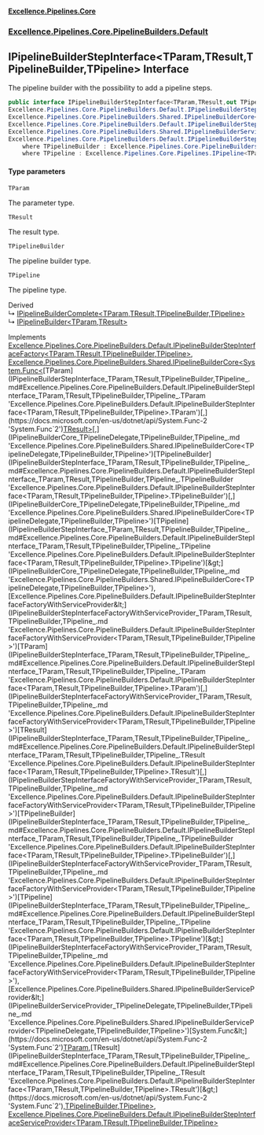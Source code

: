 #### [Excellence.Pipelines.Core](Excellence.Pipelines.md 'Excellence.Pipelines')
### [Excellence.Pipelines.Core.PipelineBuilders.Default](Excellence.Pipelines.md#Excellence.Pipelines.Core.PipelineBuilders.Default 'Excellence.Pipelines.Core.PipelineBuilders.Default')

## IPipelineBuilderStepInterface<TParam,TResult,TPipelineBuilder,TPipeline> Interface

The pipeline builder with the possibility to add a pipeline steps.

```csharp
public interface IPipelineBuilderStepInterface<TParam,TResult,out TPipelineBuilder,out TPipeline> :
Excellence.Pipelines.Core.PipelineBuilders.Default.IPipelineBuilderStepInterfaceFactory<TParam, TResult, TPipelineBuilder, TPipeline>,
Excellence.Pipelines.Core.PipelineBuilders.Shared.IPipelineBuilderCore<System.Func<TParam, TResult>, TPipelineBuilder, TPipeline>,
Excellence.Pipelines.Core.PipelineBuilders.Default.IPipelineBuilderStepInterfaceFactoryWithServiceProvider<TParam, TResult, TPipelineBuilder, TPipeline>,
Excellence.Pipelines.Core.PipelineBuilders.Shared.IPipelineBuilderServiceProvider<System.Func<TParam, TResult>, TPipelineBuilder, TPipeline>,
Excellence.Pipelines.Core.PipelineBuilders.Default.IPipelineBuilderStepInterfaceServiceProvider<TParam, TResult, TPipelineBuilder, TPipeline>
    where TPipelineBuilder : Excellence.Pipelines.Core.PipelineBuilders.Default.IPipelineBuilderStepInterface<TParam, TResult, TPipelineBuilder, TPipeline>
    where TPipeline : Excellence.Pipelines.Core.Pipelines.IPipeline<TParam, TResult>
```
#### Type parameters

<a name='Excellence.Pipelines.Core.PipelineBuilders.Default.IPipelineBuilderStepInterface_TParam,TResult,TPipelineBuilder,TPipeline_.TParam'></a>

`TParam`

The parameter type.

<a name='Excellence.Pipelines.Core.PipelineBuilders.Default.IPipelineBuilderStepInterface_TParam,TResult,TPipelineBuilder,TPipeline_.TResult'></a>

`TResult`

The result type.

<a name='Excellence.Pipelines.Core.PipelineBuilders.Default.IPipelineBuilderStepInterface_TParam,TResult,TPipelineBuilder,TPipeline_.TPipelineBuilder'></a>

`TPipelineBuilder`

The pipeline builder type.

<a name='Excellence.Pipelines.Core.PipelineBuilders.Default.IPipelineBuilderStepInterface_TParam,TResult,TPipelineBuilder,TPipeline_.TPipeline'></a>

`TPipeline`

The pipeline type.

Derived  
&#8627; [IPipelineBuilderComplete&lt;TParam,TResult,TPipelineBuilder,TPipeline&gt;](IPipelineBuilderComplete_TParam,TResult,TPipelineBuilder,TPipeline_.md 'Excellence.Pipelines.Core.PipelineBuilders.Default.IPipelineBuilderComplete<TParam,TResult,TPipelineBuilder,TPipeline>')  
&#8627; [IPipelineBuilder&lt;TParam,TResult&gt;](IPipelineBuilder_TParam,TResult_.md 'Excellence.Pipelines.Core.PipelineBuilders.IPipelineBuilder<TParam,TResult>')

Implements [Excellence.Pipelines.Core.PipelineBuilders.Default.IPipelineBuilderStepInterfaceFactory&lt;](IPipelineBuilderStepInterfaceFactory_TParam,TResult,TPipelineBuilder,TPipeline_.md 'Excellence.Pipelines.Core.PipelineBuilders.Default.IPipelineBuilderStepInterfaceFactory<TParam,TResult,TPipelineBuilder,TPipeline>')[TParam](IPipelineBuilderStepInterface_TParam,TResult,TPipelineBuilder,TPipeline_.md#Excellence.Pipelines.Core.PipelineBuilders.Default.IPipelineBuilderStepInterface_TParam,TResult,TPipelineBuilder,TPipeline_.TParam 'Excellence.Pipelines.Core.PipelineBuilders.Default.IPipelineBuilderStepInterface<TParam,TResult,TPipelineBuilder,TPipeline>.TParam')[,](IPipelineBuilderStepInterfaceFactory_TParam,TResult,TPipelineBuilder,TPipeline_.md 'Excellence.Pipelines.Core.PipelineBuilders.Default.IPipelineBuilderStepInterfaceFactory<TParam,TResult,TPipelineBuilder,TPipeline>')[TResult](IPipelineBuilderStepInterface_TParam,TResult,TPipelineBuilder,TPipeline_.md#Excellence.Pipelines.Core.PipelineBuilders.Default.IPipelineBuilderStepInterface_TParam,TResult,TPipelineBuilder,TPipeline_.TResult 'Excellence.Pipelines.Core.PipelineBuilders.Default.IPipelineBuilderStepInterface<TParam,TResult,TPipelineBuilder,TPipeline>.TResult')[,](IPipelineBuilderStepInterfaceFactory_TParam,TResult,TPipelineBuilder,TPipeline_.md 'Excellence.Pipelines.Core.PipelineBuilders.Default.IPipelineBuilderStepInterfaceFactory<TParam,TResult,TPipelineBuilder,TPipeline>')[TPipelineBuilder](IPipelineBuilderStepInterface_TParam,TResult,TPipelineBuilder,TPipeline_.md#Excellence.Pipelines.Core.PipelineBuilders.Default.IPipelineBuilderStepInterface_TParam,TResult,TPipelineBuilder,TPipeline_.TPipelineBuilder 'Excellence.Pipelines.Core.PipelineBuilders.Default.IPipelineBuilderStepInterface<TParam,TResult,TPipelineBuilder,TPipeline>.TPipelineBuilder')[,](IPipelineBuilderStepInterfaceFactory_TParam,TResult,TPipelineBuilder,TPipeline_.md 'Excellence.Pipelines.Core.PipelineBuilders.Default.IPipelineBuilderStepInterfaceFactory<TParam,TResult,TPipelineBuilder,TPipeline>')[TPipeline](IPipelineBuilderStepInterface_TParam,TResult,TPipelineBuilder,TPipeline_.md#Excellence.Pipelines.Core.PipelineBuilders.Default.IPipelineBuilderStepInterface_TParam,TResult,TPipelineBuilder,TPipeline_.TPipeline 'Excellence.Pipelines.Core.PipelineBuilders.Default.IPipelineBuilderStepInterface<TParam,TResult,TPipelineBuilder,TPipeline>.TPipeline')[&gt;](IPipelineBuilderStepInterfaceFactory_TParam,TResult,TPipelineBuilder,TPipeline_.md 'Excellence.Pipelines.Core.PipelineBuilders.Default.IPipelineBuilderStepInterfaceFactory<TParam,TResult,TPipelineBuilder,TPipeline>'), [Excellence.Pipelines.Core.PipelineBuilders.Shared.IPipelineBuilderCore&lt;](IPipelineBuilderCore_TPipelineDelegate,TPipelineBuilder,TPipeline_.md 'Excellence.Pipelines.Core.PipelineBuilders.Shared.IPipelineBuilderCore<TPipelineDelegate,TPipelineBuilder,TPipeline>')[System.Func&lt;](https://docs.microsoft.com/en-us/dotnet/api/System.Func-2 'System.Func`2')[TParam](IPipelineBuilderStepInterface_TParam,TResult,TPipelineBuilder,TPipeline_.md#Excellence.Pipelines.Core.PipelineBuilders.Default.IPipelineBuilderStepInterface_TParam,TResult,TPipelineBuilder,TPipeline_.TParam 'Excellence.Pipelines.Core.PipelineBuilders.Default.IPipelineBuilderStepInterface<TParam,TResult,TPipelineBuilder,TPipeline>.TParam')[,](https://docs.microsoft.com/en-us/dotnet/api/System.Func-2 'System.Func`2')[TResult](IPipelineBuilderStepInterface_TParam,TResult,TPipelineBuilder,TPipeline_.md#Excellence.Pipelines.Core.PipelineBuilders.Default.IPipelineBuilderStepInterface_TParam,TResult,TPipelineBuilder,TPipeline_.TResult 'Excellence.Pipelines.Core.PipelineBuilders.Default.IPipelineBuilderStepInterface<TParam,TResult,TPipelineBuilder,TPipeline>.TResult')[&gt;](https://docs.microsoft.com/en-us/dotnet/api/System.Func-2 'System.Func`2')[,](IPipelineBuilderCore_TPipelineDelegate,TPipelineBuilder,TPipeline_.md 'Excellence.Pipelines.Core.PipelineBuilders.Shared.IPipelineBuilderCore<TPipelineDelegate,TPipelineBuilder,TPipeline>')[TPipelineBuilder](IPipelineBuilderStepInterface_TParam,TResult,TPipelineBuilder,TPipeline_.md#Excellence.Pipelines.Core.PipelineBuilders.Default.IPipelineBuilderStepInterface_TParam,TResult,TPipelineBuilder,TPipeline_.TPipelineBuilder 'Excellence.Pipelines.Core.PipelineBuilders.Default.IPipelineBuilderStepInterface<TParam,TResult,TPipelineBuilder,TPipeline>.TPipelineBuilder')[,](IPipelineBuilderCore_TPipelineDelegate,TPipelineBuilder,TPipeline_.md 'Excellence.Pipelines.Core.PipelineBuilders.Shared.IPipelineBuilderCore<TPipelineDelegate,TPipelineBuilder,TPipeline>')[TPipeline](IPipelineBuilderStepInterface_TParam,TResult,TPipelineBuilder,TPipeline_.md#Excellence.Pipelines.Core.PipelineBuilders.Default.IPipelineBuilderStepInterface_TParam,TResult,TPipelineBuilder,TPipeline_.TPipeline 'Excellence.Pipelines.Core.PipelineBuilders.Default.IPipelineBuilderStepInterface<TParam,TResult,TPipelineBuilder,TPipeline>.TPipeline')[&gt;](IPipelineBuilderCore_TPipelineDelegate,TPipelineBuilder,TPipeline_.md 'Excellence.Pipelines.Core.PipelineBuilders.Shared.IPipelineBuilderCore<TPipelineDelegate,TPipelineBuilder,TPipeline>'), [Excellence.Pipelines.Core.PipelineBuilders.Default.IPipelineBuilderStepInterfaceFactoryWithServiceProvider&lt;](IPipelineBuilderStepInterfaceFactoryWithServiceProvider_TParam,TResult,TPipelineBuilder,TPipeline_.md 'Excellence.Pipelines.Core.PipelineBuilders.Default.IPipelineBuilderStepInterfaceFactoryWithServiceProvider<TParam,TResult,TPipelineBuilder,TPipeline>')[TParam](IPipelineBuilderStepInterface_TParam,TResult,TPipelineBuilder,TPipeline_.md#Excellence.Pipelines.Core.PipelineBuilders.Default.IPipelineBuilderStepInterface_TParam,TResult,TPipelineBuilder,TPipeline_.TParam 'Excellence.Pipelines.Core.PipelineBuilders.Default.IPipelineBuilderStepInterface<TParam,TResult,TPipelineBuilder,TPipeline>.TParam')[,](IPipelineBuilderStepInterfaceFactoryWithServiceProvider_TParam,TResult,TPipelineBuilder,TPipeline_.md 'Excellence.Pipelines.Core.PipelineBuilders.Default.IPipelineBuilderStepInterfaceFactoryWithServiceProvider<TParam,TResult,TPipelineBuilder,TPipeline>')[TResult](IPipelineBuilderStepInterface_TParam,TResult,TPipelineBuilder,TPipeline_.md#Excellence.Pipelines.Core.PipelineBuilders.Default.IPipelineBuilderStepInterface_TParam,TResult,TPipelineBuilder,TPipeline_.TResult 'Excellence.Pipelines.Core.PipelineBuilders.Default.IPipelineBuilderStepInterface<TParam,TResult,TPipelineBuilder,TPipeline>.TResult')[,](IPipelineBuilderStepInterfaceFactoryWithServiceProvider_TParam,TResult,TPipelineBuilder,TPipeline_.md 'Excellence.Pipelines.Core.PipelineBuilders.Default.IPipelineBuilderStepInterfaceFactoryWithServiceProvider<TParam,TResult,TPipelineBuilder,TPipeline>')[TPipelineBuilder](IPipelineBuilderStepInterface_TParam,TResult,TPipelineBuilder,TPipeline_.md#Excellence.Pipelines.Core.PipelineBuilders.Default.IPipelineBuilderStepInterface_TParam,TResult,TPipelineBuilder,TPipeline_.TPipelineBuilder 'Excellence.Pipelines.Core.PipelineBuilders.Default.IPipelineBuilderStepInterface<TParam,TResult,TPipelineBuilder,TPipeline>.TPipelineBuilder')[,](IPipelineBuilderStepInterfaceFactoryWithServiceProvider_TParam,TResult,TPipelineBuilder,TPipeline_.md 'Excellence.Pipelines.Core.PipelineBuilders.Default.IPipelineBuilderStepInterfaceFactoryWithServiceProvider<TParam,TResult,TPipelineBuilder,TPipeline>')[TPipeline](IPipelineBuilderStepInterface_TParam,TResult,TPipelineBuilder,TPipeline_.md#Excellence.Pipelines.Core.PipelineBuilders.Default.IPipelineBuilderStepInterface_TParam,TResult,TPipelineBuilder,TPipeline_.TPipeline 'Excellence.Pipelines.Core.PipelineBuilders.Default.IPipelineBuilderStepInterface<TParam,TResult,TPipelineBuilder,TPipeline>.TPipeline')[&gt;](IPipelineBuilderStepInterfaceFactoryWithServiceProvider_TParam,TResult,TPipelineBuilder,TPipeline_.md 'Excellence.Pipelines.Core.PipelineBuilders.Default.IPipelineBuilderStepInterfaceFactoryWithServiceProvider<TParam,TResult,TPipelineBuilder,TPipeline>'), [Excellence.Pipelines.Core.PipelineBuilders.Shared.IPipelineBuilderServiceProvider&lt;](IPipelineBuilderServiceProvider_TPipelineDelegate,TPipelineBuilder,TPipeline_.md 'Excellence.Pipelines.Core.PipelineBuilders.Shared.IPipelineBuilderServiceProvider<TPipelineDelegate,TPipelineBuilder,TPipeline>')[System.Func&lt;](https://docs.microsoft.com/en-us/dotnet/api/System.Func-2 'System.Func`2')[TParam](IPipelineBuilderStepInterface_TParam,TResult,TPipelineBuilder,TPipeline_.md#Excellence.Pipelines.Core.PipelineBuilders.Default.IPipelineBuilderStepInterface_TParam,TResult,TPipelineBuilder,TPipeline_.TParam 'Excellence.Pipelines.Core.PipelineBuilders.Default.IPipelineBuilderStepInterface<TParam,TResult,TPipelineBuilder,TPipeline>.TParam')[,](https://docs.microsoft.com/en-us/dotnet/api/System.Func-2 'System.Func`2')[TResult](IPipelineBuilderStepInterface_TParam,TResult,TPipelineBuilder,TPipeline_.md#Excellence.Pipelines.Core.PipelineBuilders.Default.IPipelineBuilderStepInterface_TParam,TResult,TPipelineBuilder,TPipeline_.TResult 'Excellence.Pipelines.Core.PipelineBuilders.Default.IPipelineBuilderStepInterface<TParam,TResult,TPipelineBuilder,TPipeline>.TResult')[&gt;](https://docs.microsoft.com/en-us/dotnet/api/System.Func-2 'System.Func`2')[,](IPipelineBuilderServiceProvider_TPipelineDelegate,TPipelineBuilder,TPipeline_.md 'Excellence.Pipelines.Core.PipelineBuilders.Shared.IPipelineBuilderServiceProvider<TPipelineDelegate,TPipelineBuilder,TPipeline>')[TPipelineBuilder](IPipelineBuilderStepInterface_TParam,TResult,TPipelineBuilder,TPipeline_.md#Excellence.Pipelines.Core.PipelineBuilders.Default.IPipelineBuilderStepInterface_TParam,TResult,TPipelineBuilder,TPipeline_.TPipelineBuilder 'Excellence.Pipelines.Core.PipelineBuilders.Default.IPipelineBuilderStepInterface<TParam,TResult,TPipelineBuilder,TPipeline>.TPipelineBuilder')[,](IPipelineBuilderServiceProvider_TPipelineDelegate,TPipelineBuilder,TPipeline_.md 'Excellence.Pipelines.Core.PipelineBuilders.Shared.IPipelineBuilderServiceProvider<TPipelineDelegate,TPipelineBuilder,TPipeline>')[TPipeline](IPipelineBuilderStepInterface_TParam,TResult,TPipelineBuilder,TPipeline_.md#Excellence.Pipelines.Core.PipelineBuilders.Default.IPipelineBuilderStepInterface_TParam,TResult,TPipelineBuilder,TPipeline_.TPipeline 'Excellence.Pipelines.Core.PipelineBuilders.Default.IPipelineBuilderStepInterface<TParam,TResult,TPipelineBuilder,TPipeline>.TPipeline')[&gt;](IPipelineBuilderServiceProvider_TPipelineDelegate,TPipelineBuilder,TPipeline_.md 'Excellence.Pipelines.Core.PipelineBuilders.Shared.IPipelineBuilderServiceProvider<TPipelineDelegate,TPipelineBuilder,TPipeline>'), [Excellence.Pipelines.Core.PipelineBuilders.Default.IPipelineBuilderStepInterfaceServiceProvider&lt;](IPipelineBuilderStepInterfaceServiceProvider_TParam,TResult,TPipelineBuilder,TPipeline_.md 'Excellence.Pipelines.Core.PipelineBuilders.Default.IPipelineBuilderStepInterfaceServiceProvider<TParam,TResult,TPipelineBuilder,TPipeline>')[TParam](IPipelineBuilderStepInterface_TParam,TResult,TPipelineBuilder,TPipeline_.md#Excellence.Pipelines.Core.PipelineBuilders.Default.IPipelineBuilderStepInterface_TParam,TResult,TPipelineBuilder,TPipeline_.TParam 'Excellence.Pipelines.Core.PipelineBuilders.Default.IPipelineBuilderStepInterface<TParam,TResult,TPipelineBuilder,TPipeline>.TParam')[,](IPipelineBuilderStepInterfaceServiceProvider_TParam,TResult,TPipelineBuilder,TPipeline_.md 'Excellence.Pipelines.Core.PipelineBuilders.Default.IPipelineBuilderStepInterfaceServiceProvider<TParam,TResult,TPipelineBuilder,TPipeline>')[TResult](IPipelineBuilderStepInterface_TParam,TResult,TPipelineBuilder,TPipeline_.md#Excellence.Pipelines.Core.PipelineBuilders.Default.IPipelineBuilderStepInterface_TParam,TResult,TPipelineBuilder,TPipeline_.TResult 'Excellence.Pipelines.Core.PipelineBuilders.Default.IPipelineBuilderStepInterface<TParam,TResult,TPipelineBuilder,TPipeline>.TResult')[,](IPipelineBuilderStepInterfaceServiceProvider_TParam,TResult,TPipelineBuilder,TPipeline_.md 'Excellence.Pipelines.Core.PipelineBuilders.Default.IPipelineBuilderStepInterfaceServiceProvider<TParam,TResult,TPipelineBuilder,TPipeline>')[TPipelineBuilder](IPipelineBuilderStepInterface_TParam,TResult,TPipelineBuilder,TPipeline_.md#Excellence.Pipelines.Core.PipelineBuilders.Default.IPipelineBuilderStepInterface_TParam,TResult,TPipelineBuilder,TPipeline_.TPipelineBuilder 'Excellence.Pipelines.Core.PipelineBuilders.Default.IPipelineBuilderStepInterface<TParam,TResult,TPipelineBuilder,TPipeline>.TPipelineBuilder')[,](IPipelineBuilderStepInterfaceServiceProvider_TParam,TResult,TPipelineBuilder,TPipeline_.md 'Excellence.Pipelines.Core.PipelineBuilders.Default.IPipelineBuilderStepInterfaceServiceProvider<TParam,TResult,TPipelineBuilder,TPipeline>')[TPipeline](IPipelineBuilderStepInterface_TParam,TResult,TPipelineBuilder,TPipeline_.md#Excellence.Pipelines.Core.PipelineBuilders.Default.IPipelineBuilderStepInterface_TParam,TResult,TPipelineBuilder,TPipeline_.TPipeline 'Excellence.Pipelines.Core.PipelineBuilders.Default.IPipelineBuilderStepInterface<TParam,TResult,TPipelineBuilder,TPipeline>.TPipeline')[&gt;](IPipelineBuilderStepInterfaceServiceProvider_TParam,TResult,TPipelineBuilder,TPipeline_.md 'Excellence.Pipelines.Core.PipelineBuilders.Default.IPipelineBuilderStepInterfaceServiceProvider<TParam,TResult,TPipelineBuilder,TPipeline>')